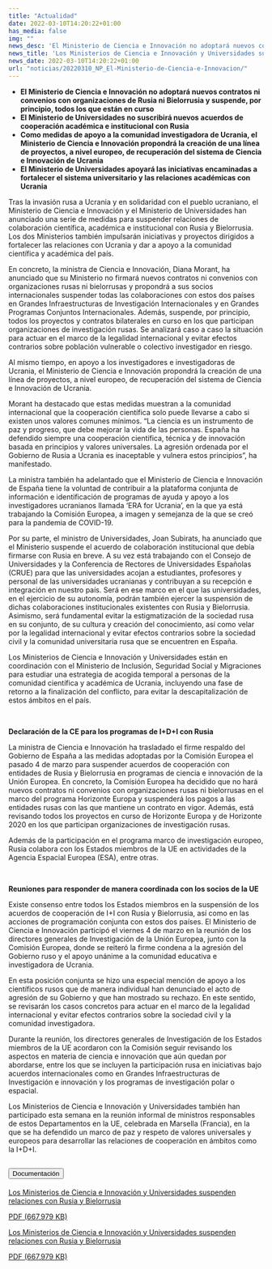 ```yaml
---
title: "Actualidad"
date: 2022-03-10T14:20:22+01:00
has_media: false
img: ""
news_desc: 'El Ministerio de Ciencia e Innovación no adoptará nuevos contratos ni convenios con organizaciones de Rusia ni Bielorrusia y suspende, por principio, todos los que están en curso El Ministerio de Universidades no suscribirá nuevos acuerdos de cooperación académica e institucional con Rusia Como medidas de apoyo a la comunidad investigadora de Ucrania, el Ministerio de Ciencia e Innovación propondrá la creación de una línea de proyectos, a nivel europeo, de recuperación del sistema de Ciencia e Innovación de Ucrania El Ministerio de Universidades apoyará las iniciativas encaminadas a fortalecer el sistema universitario y las relaciones académicas con Ucrania'
news_title: 'Los Ministerios de Ciencia e Innovación y Universidades suspenden relaciones con Rusia y Bielorrusia'
news_date: 2022-03-10T14:20:22+01:00
url: "noticias/20220310_NP_El-Ministerio-de-Ciencia-e-Innovacion/"
---
```

<ul>
<li><b>El Ministerio de Ciencia e Innovación no adoptará nuevos contratos ni convenios con organizaciones de Rusia ni Bielorrusia y suspende, por principio, todos los que están en curso</b><b>&nbsp;</b></li>
<li><b>El Ministerio de Universidades no suscribirá nuevos acuerdos de cooperación académica e institucional con Rusia</b></li>
<li><b>Como medidas de apoyo a la comunidad investigadora de Ucrania, el Ministerio de Ciencia e Innovación propondrá la creación de una línea de proyectos, a nivel europeo, de recuperación del sistema de Ciencia e Innovació</b><b>n de Ucrania</b></li>
<li><b>El Ministerio de Universidades apoyará las iniciativas encaminadas a fortalecer el sistema universitario y las relaciones académicas con Ucrania</b></li>
</ul>
<p>Tras la invasión rusa a Ucrania y en solidaridad con el pueblo ucraniano, el Ministerio de Ciencia e Innovación y el Ministerio de Universidades han anunciado una serie de medidas para suspender relaciones de colaboración científica, académica e institucional con Rusia y Bielorrusia. Los dos Ministerios también impulsarán iniciativas y proyectos dirigidos a fortalecer las relaciones con Ucrania y dar a apoyo a la comunidad científica y académica del país.</p>
<p>En concreto, la ministra de Ciencia e Innovación, Diana Morant, ha anunciado que su Ministerio no firmará nuevos contratos ni convenios con organizaciones rusas ni bielorrusas y propondrá a sus socios internacionales suspender todas las colaboraciones con estos dos países en Grandes Infraestructuras de Investigación Internacionales y en Grandes Programas Conjuntos Internacionales. Además, suspende, por principio, todos los proyectos y contratos bilaterales en curso en los que participan organizaciones de investigación rusas. Se analizará caso a caso la situación para actuar en el marco de la legalidad internacional y evitar efectos contrarios sobre población vulnerable o colectivo investigador en riesgo.</p>
<p>Al mismo tiempo, en apoyo a los investigadores e investigadoras de Ucrania, el Ministerio de Ciencia e Innovación propondrá la creación de una línea de proyectos, a nivel europeo, de recuperación del sistema de Ciencia e Innovación de Ucrania.</p>
<p>Morant ha destacado que estas medidas muestran a la comunidad internacional que la cooperación científica solo puede llevarse a cabo si existen unos valores comunes mínimos. “La ciencia es un instrumento de paz y progreso, que debe mejorar la vida de las personas. España ha defendido siempre una cooperación científica, técnica y de innovación basada en principios y valores universales. La agresión ordenada por el Gobierno de Rusia a Ucrania es inaceptable y vulnera estos principios”, ha manifestado.</p>
<p>La ministra también ha adelantado que el Ministerio de Ciencia e Innovación de España tiene la voluntad de contribuir a la plataforma conjunta de información e identificación de programas de ayuda y apoyo a los investigadores ucranianos llamada &lsquo;ERA for Ucrania&rsquo;, en la que ya está trabajando la Comisión Europea, a imagen y semejanza de la que se creó para la pandemia de COVID-19.</p>
<p>Por su parte, el ministro de Universidades, Joan Subirats, ha anunciado que el Ministerio suspende el acuerdo de colaboración institucional que debía firmarse con Rusia en breve. A su vez está trabajando con el Consejo de Universidades y la Conferencia de Rectores de Universidades Españolas (CRUE) para que las universidades acojan a estudiantes, profesores y personal de las universidades ucranianas y contribuyan a su recepción e integración en nuestro país. Será en ese marco en el que las universidades, en el ejercicio de su autonomía, podrán también ejercer la suspensión de dichas colaboraciones institucionales existentes con Rusia y Bielorrusia. Asimismo, será fundamental evitar la estigmatización de la sociedad rusa en su conjunto, de su cultura y creación del conocimiento, así como velar por la legalidad internacional y evitar efectos contrarios sobre la sociedad civil y la comunidad universitaria rusa que se encuentren en España.</p>
<p>Los Ministerios de Ciencia e Innovación y Universidades están en coordinación con el Ministerio de Inclusión, Seguridad Social y Migraciones para estudiar una estrategia de acogida temporal a personas de la comunidad científica y académica de Ucrania, incluyendo una fase de retorno a la finalización del conflicto, para evitar la descapitalización de estos ámbitos en el país.</p>
<p>&nbsp;</p>
<p><b>Declaración de la CE para los programas de I+D+I con Rusia</b></p>
<p>La ministra de Ciencia e Innovación ha trasladado el firme respaldo del Gobierno de España a las medidas adoptadas por la Comisión Europea el pasado 4 de marzo para suspender acuerdos de cooperación con entidades de Rusia y Bielorrusia en programas de ciencia e innovación de la Unión Europea. En concreto, la Comisión Europea ha decidido que no hará nuevos contratos ni convenios con organizaciones rusas ni bielorrusas en el marco del programa Horizonte Europa y suspenderá los pagos a las entidades rusas con las que mantiene un contrato en vigor. Además, está revisando todos los proyectos en curso de Horizonte Europa y de Horizonte 2020 en los que participan organizaciones de investigación rusas.</p>
<p>Además de la participación en el programa marco de investigación europeo, Rusia colabora con los Estados miembros de la UE en actividades de la Agencia Espacial Europea (ESA), entre otras.</p>
<p>&nbsp;</p>
<p><b>Reuniones para responder de manera coordinada con los socios de la UE</b></p>
<p>Existe consenso entre todos los Estados miembros en la suspensión de los acuerdos de cooperación de I+I con Rusia y Bielorrusia, así como en las acciones de programación conjunta con estos dos países. El Ministerio de Ciencia e Innovación participó el viernes 4 de marzo en la reunión de los directores generales de Investigación de la Unión Europea, junto con la Comisión Europea, donde se reiteró la firme condena a la agresión del Gobierno ruso y el apoyo unánime a la comunidad educativa e investigadora de Ucrania.</p>
<p>En esta posición conjunta se hizo una especial mención de apoyo a los científicos rusos que de manera individual han denunciado el acto de agresión de su Gobierno y que han mostrado su rechazo. En este sentido, se revisarán los casos concretos para actuar en el marco de la legalidad internacional y evitar efectos contrarios sobre la sociedad civil y la comunidad investigadora.</p>
<p>Durante la reunión, los directores generales de Investigación de los Estados miembros de la UE acordaron con la Comisión seguir revisando los aspectos en materia de ciencia e innovación que aún quedan por abordarse, entre los que se incluyen la participación rusa en iniciativas bajo acuerdos internacionales como en Grandes Infraestructuras de Investigación e innovación y los programas de investigación polar o espacial.</p>
<p>Los Ministerios de Ciencia e Innovación y Universidades también han participado esta semana en la reunión informal de ministros responsables de estos Departamentos en la UE, celebrada en Marsella (Francia), en la que se ha defendido un marco de paz y respeto de valores universales y europeos para desarrollar las relaciones de cooperación en ámbitos como la I+D+I.</p>
<section>
    <article>
        <div class="container">
            <div class="row my-45 justify-content-md-center">
                <div class="col-md-10 content_collapse">
                    <div class="accordion accordion_alt" id="accordeonAlt">
                        <div class="accordion-item">
                            <h2 class="accordion-header" id="accordionAltHeading2">
                                <button class="accordion-button expanded" type="button" data-bs-toggle="collapse" data-bs-target="#accordionAlt2" aria-expanded="false" aria-controls="accordionAlt2">
                                    <span class="icon"><i class="fas fa-file-pdf"></i></span>Documentación
                                </button>
                            </h2>
                            <div id="accordionAlt2" class="accordion-collapse collapse show" aria-labelledby="accordionAltHeading2">
                                <div class="accordion-body">
                                    <div id="section_link">
                                        <div class="container-fluid sp">
                                            <div class="row w-100">
                                                <div class="col-lg-12 cards_download_cnt">
                                                    <div class="row jcc_mobile">
                                                        <div class="download_card">
                                                            <a class="card flex-column" href="{{<siteurl>}}documentos/pdf/news/10032022_Declaracion_Rusia_Ucrania_CIENCIA_UNIVERSIDADES_v2.pdf" target="_blank">
                                                                <div class="card-header">
                                                                    <i class="fal fa-download"></i>
                                                                </div>
                                                                <div class="card-body">
                                                                    <p class="text_body">Los Ministerios de Ciencia e Innovación y Universidades suspenden relaciones con Rusia y Bielorrusia</p>
                                                                    <p class="text_file">
                                                                        <i class="fal fa-file-pdf pdf_icon text-danger"></i> PDF (667,979 KB)
                                                                    </p>
                                                                </div>
                                                            </a>
                                                        </div>
                                                    </div>
                                                </div>
                                                <!-- MOBILE VERSION WITH SLIDER -->
                                                <div class="col-12" id="section_box_download_card_slider">
                                                    <div class="swiper" id="slider_download_archive">
                                                        <div class="swiper-wrapper">
                                                            <div class="swiper-slide">
                                                                <div class="download_card">
                                                                    <a class="card" href="{{<siteurl>}}documentos/pdf/news/10032022_Declaracion_Rusia_Ucrania_CIENCIA_UNIVERSIDADES_v2.pdf" target="_blank">
                                                                        <div class="card-header">
                                                                            <i class="fal fa-download"></i>
                                                                        </div>
                                                                        <div class="card-body">
                                                                            <p class="text_body">Los Ministerios de Ciencia e Innovación y Universidades suspenden relaciones con Rusia y Bielorrusia</p>
                                                                            <p class="text_file">
                                                                                <i class="fal fa-file-pdf pdf_icon text-danger"></i> PDF (667,979 KB)
                                                                            </p>
                                                                        </div>
                                                                    </a>
                                                                </div>
                                                            </div>
                                                        </div>
                                                        <div class="swiper-pagination"></div>
                                                    </div>
                                                </div>
                                            </div>
                                        </div>
                                    </div>
                                </div>
                            </div>
                        </div>
                    </div>
                </div>
            </div>
        </div>
    </article> 
</section>